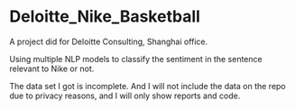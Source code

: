 # Deloitte_Nike_Basketball

 A project did for Deloitte Consulting, Shanghai office.
 
 Using multiple NLP models to classify the sentiment in the sentence relevant to Nike or not.
 
 The data set I got is incomplete. And I will not include the data on the repo due to privacy reasons, and I will only show reports and code.
